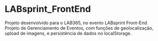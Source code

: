 # LABsprint_FrontEnd
Projeto desenvolvido para o LAB365, no evento LABsprint Front-End. Projeto de Gerenciamento de Eventos, com funções de geolocalização, upload de imagens, e persistência de dados no localStorage.
